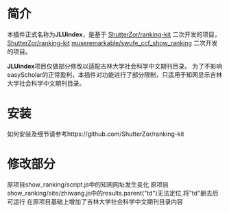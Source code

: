 # 简介

本插件正式名称为**JLUindex**，是基于 [ShutterZor/ranking-kit](https://github.com/ShutterZor/ranking-kit) 二次开发的项目，[ShutterZor/ranking-kit](https://github.com/ShutterZor/ranking-kit是基于) [museremarkable/swufe_ccf_show_ranking](https://github.com/museremarkable/swufe_ccf_show_ranking) 二次开发的项目。

**JLUindex**项目仅做部分修改以适配吉林大学社会科学中文期刊目录。
为了不影响easyScholar的正常盈利，本插件对功能进行了部分限制，只适用于知网显示吉林大学社会科学中文期刊目录。

# 安装

如何安装及细节请参考https://github.com/ShutterZor/ranking-kit

# 修改部分

原项目show_ranking/script.js中的知网网址发生变化
原项目show_ranking/site/zhiwang.js中的results.parent("td")无法定位,将"td"删去后可运行
在原项目基础上增加了吉林大学社会科学中文期刊目录内容

